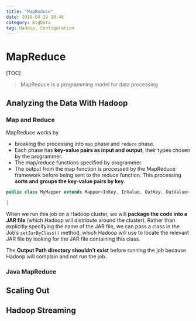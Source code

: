 ```yaml
---
title: "MapReduce"
date: 2018-04-19 18:48
category: BigData
tag: Hadoop, Configuration
---
```


# MapReduce

[TOC]

> MapReduce is a programming model for data processing.

## Analyzing the Data With Hadoop

### Map and Reduce

MapReduce works by
- breaking the processing into `map` phase and `reduce` phase.
- Each phase has **key-value pairs as input and output**, their types chosen by the programmer.
- The map/reduce functions specified by programmer.
- The output from the map function is processed by the MapReduce framework before being sent to the reduce function. This processing **sorts and groups the key-value pairs by key**.

```Java
public class MyMapper extends Mapper<InKey, InValue, OutKey, OutValue> {

}
```

When we run this job on a Hadoop cluster, we will **package the code into a JAR file** (which Hadoop will distribute around the cluster).
Rather than explicitly specifying the name of the JAR file, we can pass a class in the Job’s `setJarByClass()` method, which Hadoop will use to locate the relevant JAR file by looking for the JAR file containing this class.

The **Output Path directory shouldn’t exist** before running the job because Hadoop will complain and not run the job.

### Java MapReduce

## Scaling Out

## Hadoop Streaming
